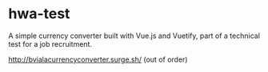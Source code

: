 # hwa-test

A simple currency converter built with Vue.js and Vuetify, part of a technical test for a job recruitment.  
  
http://bvialacurrencyconverter.surge.sh/  (out of order)

